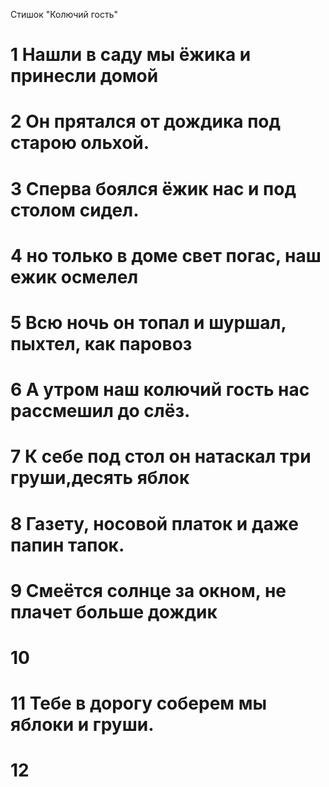 Стишок "Колючий гость"
# 1 Нашли в саду мы ёжика и принесли домой
# 2 Он прятался от дождика под старою ольхой.
# 3 Сперва боялся ёжик нас и под столом сидел.
# 4 но только в доме свет погас, наш ежик осмелел
# 5 Всю ночь он топал и шуршал, пыхтел, как паровоз
# 6 А утром наш колючий гость нас рассмешил до слёз.
# 7 К себе под стол он натаскал три груши,десять яблок
# 8 Газету, носовой платок и даже папин тапок.
# 9 Смеётся солнце за окном, не плачет больше дождик
# 10
# 11 Тебе в дорогу соберем мы яблоки и груши.
# 12